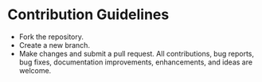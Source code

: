 # Contribution Guidelines
- Fork the repository.
- Create a new branch.
- Make changes and submit a pull request.
All contributions, bug reports, bug fixes, documentation improvements, enhancements, and ideas are welcome.
